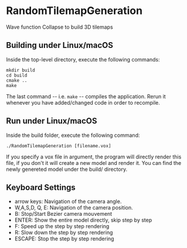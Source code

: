 RandomTilemapGeneration
========================
Wave function Collapse to build 3D tilemaps


Building under Linux/macOS
--------------------------
Inside the top-level directory, execute the following commands:

    mkdir build
    cd build
    cmake ..
    make

The last command -- i.e. `make` -- compiles the application. Rerun it whenever you have added/changed code in order to recompile.

Run under Linux/macOS
--------------------------
Inside the build folder, execute the following command:

    ./RandomTilemapGeneration [filename.vox]
    
If you specify a vox file in argument, the program will directly render this file, if you don't it will create a new model and render it. You can find the newly genereted model under the build/ directory.

Keyboard Settings
-----------------
  * arrow keys: 	Navigation of the camera angle.
  * W,A,S,D, Q, E:	Navigation of the camera position.
  * B:	    		Stop/Start Bezier camera mouvement 
  * ENTER:        	Show the entire model directly, skip step by step
  * F:         	 	Speed up the step by step rendering
  * R:          	Slow down the step by step rendering
  * ESCAPE:         Stop the step by step rendering
